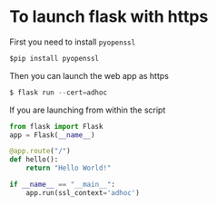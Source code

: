 # To launch flask with https

First you need to install ```pyopenssl```
```python
$pip install pyopenssl
```

Then you can launch the web app as https
```python
$ flask run --cert=adhoc
```

If you are launching from within the script
```python
from flask import Flask
app = Flask(__name__)

@app.route("/")
def hello():
    return "Hello World!"

if __name__ == "__main__":
    app.run(ssl_context='adhoc')
```